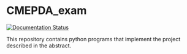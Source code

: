# CMEPDA_exam


[![Documentation Status](https://readthedocs.org/projects/pet-data-analysis/badge/?version=latest)](https://pet-data-analysis.readthedocs.io/en/latest/?badge=latest)


This repository contains python programs that implement the project described in the abstract.
